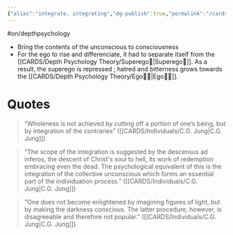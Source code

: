```yaml
---
{"alias":"integrate, integrating","dg-publish":true,"permalink":"/cards/depth-psychology-theory/integration/","dgPassFrontmatter":true,"noteIcon":"1","created":"2023-05-02T14:17:01.080+02:00","updated":"2023-05-02T14:44:52.623+02:00"}
---
```


#on/depthpsychology 

- Bring the contents of the unconscious to consciousness 
- For the ego to rise and differenciate, it had to separate itself from the [[CARDS/Depth Psychology Theory/Superego👹\|Superego👹]]. As a result, the superego is repressed ; hatred and bitterness grows towards the [[CARDS/Depth Psychology Theory/Ego🙋‍♂️\|Ego🙋‍♂️]]. 

# Quotes 
> “Wholeness is not achieved by cutting off a portion of one’s being, but by integration of the contraries” ([[CARDS/Individuals/C.G. Jung\|C.G. Jung]])

> “The scope of the integration is suggested by the descensus ad inferos, the descent of Christ's soul to hell, its work of redemption embracing even the dead. The psychological equivalent of this is the integration of the collective unconscious which forms an essential part of the individuation process.” ([[CARDS/Individuals/C.G. Jung\|C.G. Jung]])

> “One does not become enlightened by imagining figures of light, but by making the darkness conscious. The latter procedure, however, is disagreeable and therefore not popular.” ([[CARDS/Individuals/C.G. Jung\|C.G. Jung]])